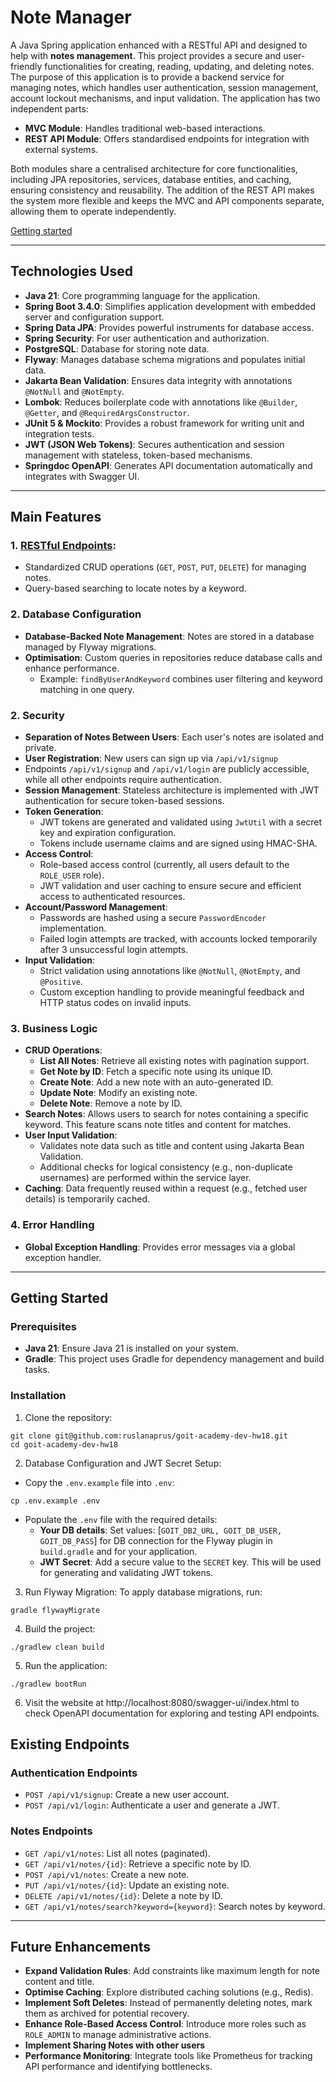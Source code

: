 # Note Manager

A Java Spring application enhanced with a RESTful API and designed to help with **notes management**. This project provides a secure and user-friendly functionalities for creating, reading, updating, and deleting notes.
The purpose of this application is to provide a backend service for managing notes, which handles user authentication, session management, account lockout mechanisms, and input validation.
The application has two independent parts:
 - **MVC Module**: Handles traditional web-based interactions.  
 - **REST API Module**: Offers standardised endpoints for integration with external systems.

Both modules share a centralised architecture for core functionalities, including JPA repositories, services, database entities, and caching, ensuring consistency and reusability.
The addition of the REST API makes the system more flexible and keeps the MVC and API components separate, allowing them to operate independently.

[Getting started](#getting-started)

---

## Technologies Used

- **Java 21**: Core programming language for the application.
- **Spring Boot 3.4.0**: Simplifies application development with embedded server and configuration support.
- **Spring Data JPA**: Provides powerful instruments for database access.
- **Spring Security**: For user authentication and authorization.
- **PostgreSQL**: Database for storing note data.
- **Flyway**: Manages database schema migrations and populates initial data.
- **Jakarta Bean Validation**: Ensures data integrity with annotations `@NotNull` and `@NotEmpty`.
- **Lombok**: Reduces boilerplate code with annotations like `@Builder`, `@Getter`, and `@RequiredArgsConstructor`.
- **JUnit 5 & Mockito**: Provides a robust framework for writing unit and integration tests.
- **JWT (JSON Web Tokens)**: Secures authentication and session management with stateless, token-based mechanisms.
- **Springdoc OpenAPI**: Generates API documentation automatically and integrates with Swagger UI.

---

## Main Features

### 1. **[RESTful Endpoints](#existing-endpoints)**:
  - Standardized CRUD operations (`GET`, `POST`, `PUT`, `DELETE`) for managing notes.
  - Query-based searching to locate notes by a keyword.

### 2. Database Configuration
- **Database-Backed Note Management**: Notes are stored in a database managed by Flyway migrations.
- **Optimisation**: Custom queries in repositories reduce database calls and enhance performance.
  - Example: `findByUserAndKeyword` combines user filtering and keyword matching in one query.

### 2. Security
- **Separation of Notes Between Users**: Each user's notes are isolated and private.
- **User Registration**: New users can sign up via `/api/v1/signup`
- Endpoints `/api/v1/signup` and `/api/v1/login` are publicly accessible, while all other endpoints require authentication.
- **Session Management**: Stateless architecture is implemented with JWT authentication for secure token-based sessions.
- **Token Generation**:
  - JWT tokens are generated and validated using `JwtUtil` with a secret key and expiration configuration.
  - Tokens include username claims and are signed using HMAC-SHA.
- **Access Control**:
  - Role-based access control (currently, all users default to the `ROLE_USER` role).
  - JWT validation and user caching to ensure secure and efficient access to authenticated resources.
- **Account/Password Management**:
  - Passwords are hashed using a secure `PasswordEncoder` implementation.
  - Failed login attempts are tracked, with accounts locked temporarily after 3 unsuccessful login attempts.
- **Input Validation**:
  - Strict validation using annotations like `@NotNull`, `@NotEmpty`, and `@Positive`.
  - Custom exception handling to provide meaningful feedback and HTTP status codes on invalid inputs.

### 3. Business Logic
- **CRUD Operations**:
  - **List All Notes**: Retrieve all existing notes with pagination support.
  - **Get Note by ID**: Fetch a specific note using its unique ID.
  - **Create Note**: Add a new note with an auto-generated ID.
  - **Update Note**: Modify an existing note.
  - **Delete Note**: Remove a note by ID.
- **Search Notes**: Allows users to search for notes containing a specific keyword. This feature scans note titles and content for matches.
- **User Input Validation**:
  - Validates note data such as title and content using Jakarta Bean Validation.
  - Additional checks for logical consistency (e.g., non-duplicate usernames) are performed within the service layer.
- **Caching**: Data frequently reused within a request (e.g., fetched user details) is temporarily cached.

### 4. Error Handling
- **Global Exception Handling**: Provides error messages via a global exception handler.

---

## Getting Started

### Prerequisites

- **Java 21**: Ensure Java 21 is installed on your system.
- **Gradle**: This project uses Gradle for dependency management and build tasks.

### Installation

1. Clone the repository:
```shell
git clone git@github.com:ruslanaprus/goit-academy-dev-hw18.git
cd goit-academy-dev-hw18
```
2. Database Configuration and JWT Secret Setup:
 -  Copy the `.env.example` file into `.env`:
```shell
cp .env.example .env
```
 - Populate the `.env` file with the required details:
   - **Your DB details**: Set values: [`GOIT_DB2_URL, GOIT_DB_USER, GOIT_DB_PASS`] for DB connection for the Flyway plugin in `build.gradle` and for your application.
   - **JWT Secret**: Add a secure value to the `SECRET` key. This will be used for generating and validating JWT tokens.

3. Run Flyway Migration: To apply database migrations, run:
```shell
gradle flywayMigrate
```
4. Build the project:
```shell
./gradlew clean build
```
5. Run the application:
```shell
./gradlew bootRun
```
6. Visit the website at http://localhost:8080/swagger-ui/index.html to check OpenAPI documentation for exploring and testing API endpoints.

## Existing Endpoints
### Authentication Endpoints
- `POST /api/v1/signup`: Create a new user account.
- `POST /api/v1/login`: Authenticate a user and generate a JWT.

### Notes Endpoints
- `GET /api/v1/notes`: List all notes (paginated).
- `GET /api/v1/notes/{id}`: Retrieve a specific note by ID.
- `POST /api/v1/notes`: Create a new note.
- `PUT /api/v1/notes/{id}`: Update an existing note.
- `DELETE /api/v1/notes/{id}`: Delete a note by ID.
- `GET /api/v1/notes/search?keyword={keyword}`: Search notes by keyword.

---

## Future Enhancements

- **Expand Validation Rules**: Add constraints like maximum length for note content and title.
- **Optimise Caching**: Explore distributed caching solutions (e.g., Redis).
- **Implement Soft Deletes**: Instead of permanently deleting notes, mark them as archived for potential recovery.
- **Enhance Role-Based Access Control**: Introduce more roles such as `ROLE_ADMIN` to manage administrative actions.
- **Implement Sharing Notes with other users**
- **Performance Monitoring**: Integrate tools like Prometheus for tracking API performance and identifying bottlenecks.
